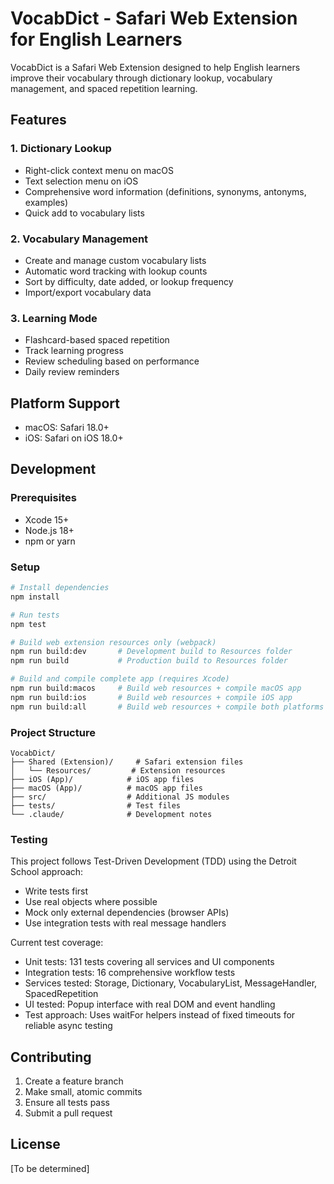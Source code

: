 # VocabDict - Safari Web Extension for English Learners

VocabDict is a Safari Web Extension designed to help English learners improve their vocabulary through dictionary lookup, vocabulary management, and spaced repetition learning.

## Features

### 1. Dictionary Lookup
- Right-click context menu on macOS
- Text selection menu on iOS
- Comprehensive word information (definitions, synonyms, antonyms, examples)
- Quick add to vocabulary lists

### 2. Vocabulary Management
- Create and manage custom vocabulary lists
- Automatic word tracking with lookup counts
- Sort by difficulty, date added, or lookup frequency
- Import/export vocabulary data

### 3. Learning Mode
- Flashcard-based spaced repetition
- Track learning progress
- Review scheduling based on performance
- Daily review reminders

## Platform Support
- macOS: Safari 18.0+
- iOS: Safari on iOS 18.0+

## Development

### Prerequisites
- Xcode 15+
- Node.js 18+
- npm or yarn

### Setup
```bash
# Install dependencies
npm install

# Run tests
npm test

# Build web extension resources only (webpack)
npm run build:dev       # Development build to Resources folder
npm run build           # Production build to Resources folder

# Build and compile complete app (requires Xcode)
npm run build:macos     # Build web resources + compile macOS app
npm run build:ios       # Build web resources + compile iOS app  
npm run build:all       # Build web resources + compile both platforms
```

### Project Structure
```
VocabDict/
├── Shared (Extension)/     # Safari extension files
│   └── Resources/         # Extension resources
├── iOS (App)/            # iOS app files
├── macOS (App)/          # macOS app files
├── src/                  # Additional JS modules
├── tests/                # Test files
└── .claude/              # Development notes
```

### Testing
This project follows Test-Driven Development (TDD) using the Detroit School approach:
- Write tests first
- Use real objects where possible
- Mock only external dependencies (browser APIs)
- Use integration tests with real message handlers

Current test coverage:
- Unit tests: 131 tests covering all services and UI components
- Integration tests: 16 comprehensive workflow tests
- Services tested: Storage, Dictionary, VocabularyList, MessageHandler, SpacedRepetition
- UI tested: Popup interface with real DOM and event handling
- Test approach: Uses waitFor helpers instead of fixed timeouts for reliable async testing

## Contributing
1. Create a feature branch
2. Make small, atomic commits
3. Ensure all tests pass
4. Submit a pull request

## License
[To be determined]